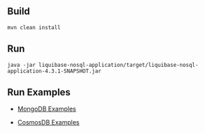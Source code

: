 ## Build
```shell script
mvn clean install
```

## Run

```shell script
java -jar liquibase-nosql-application/target/liquibase-nosql-application-4.3.1-SNAPSHOT.jar
```

## Run Examples
* [MongoDB Examples](liquibase-mongodb-quickstart/src/main/resources/liquibase/liquibase-examples.bash)

* [CosmosDB Examples](liquibase-cosmosdb-quickstart/src/main/resources/liquibase/liquibase-examples-cosmos.bash)